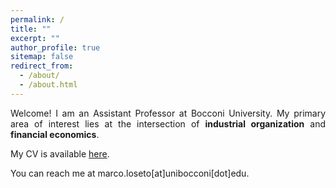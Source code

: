 ```yaml
---
permalink: /
title: ""
excerpt: ""
author_profile: true
sitemap: false
redirect_from: 
  - /about/
  - /about.html
---
```


<div style="text-align: justify">

Welcome! I am an Assistant Professor at Bocconi University. My primary area of interest lies at the intersection of
<strong>industrial organization</strong> and <strong>financial economics</strong>.

<p>  </p>

</div>

My CV is available [here](../files/lm_cv.pdf).

You can reach me at marco.loseto[at]unibocconi[dot]edu.

<!-- ### References

* [Ali Horta&ccedil;su](https://home.uchicago.edu/hortacsu/) (co-chair)
* [Lars P. Hansen](https://larspeterhansen.org/) (co-chair)
* [Scott T. Nelson](https://faculty.chicagobooth.edu/scott-nelson?_gl=1*10bg1mh*_ga*MTM3ODM4MTAyNS4xNjk1NjAwMDUz*_ga_PDRJWHFTEV*MTY5ODY4ODE3My44LjAuMTY5ODY4ODE3My42MC4wLjA.&_ga=2.175682402.1915631437.1698688173-1378381025.1695600053)
-->
